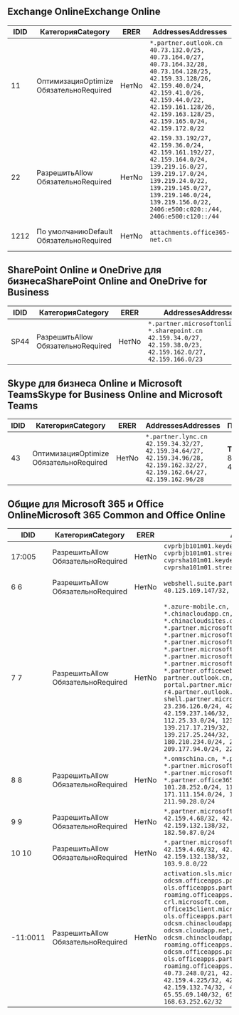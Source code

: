 <!--THIS FILE IS AUTOMATICALLY GENERATED. MANUAL CHANGES WILL BE OVERWRITTEN.-->
<!--Please contact the Office 365 Endpoints team with any questions.-->
<!--China endpoints version 2019062800-->
<!--File generated 2019-06-28 11:00:13.7496-->

## <a name="exchange-online"></a><span data-ttu-id="05db8-101">Exchange Online</span><span class="sxs-lookup"><span data-stu-id="05db8-101">Exchange Online</span></span>

<span data-ttu-id="05db8-102">ID</span><span class="sxs-lookup"><span data-stu-id="05db8-102">ID</span></span> | <span data-ttu-id="05db8-103">Категория</span><span class="sxs-lookup"><span data-stu-id="05db8-103">Category</span></span> | <span data-ttu-id="05db8-104">ER</span><span class="sxs-lookup"><span data-stu-id="05db8-104">ER</span></span> | <span data-ttu-id="05db8-105">Addresses</span><span class="sxs-lookup"><span data-stu-id="05db8-105">Addresses</span></span> | <span data-ttu-id="05db8-106">Порты</span><span class="sxs-lookup"><span data-stu-id="05db8-106">Ports</span></span>
-- | -------------------- | -- | --------------------------------------------------------------------------------------------------------------------------------------------------------------------------------------------------------------------------------------- | ------------------------
<span data-ttu-id="05db8-107">1</span><span class="sxs-lookup"><span data-stu-id="05db8-107">1</span></span> | <span data-ttu-id="05db8-108">Оптимизация</span><span class="sxs-lookup"><span data-stu-id="05db8-108">Optimize</span></span><BR><span data-ttu-id="05db8-109">Обязательно</span><span class="sxs-lookup"><span data-stu-id="05db8-109">Required</span></span> | <span data-ttu-id="05db8-110">Нет</span><span class="sxs-lookup"><span data-stu-id="05db8-110">No</span></span> | `*.partner.outlook.cn`<BR>`40.73.132.0/25, 40.73.164.0/27, 40.73.164.32/28, 40.73.164.128/25, 42.159.33.128/26, 42.159.40.0/24, 42.159.41.0/26, 42.159.44.0/22, 42.159.161.128/26, 42.159.163.128/25, 42.159.165.0/24, 42.159.172.0/22` | <span data-ttu-id="05db8-111">**TCP:** 443, 80</span><span class="sxs-lookup"><span data-stu-id="05db8-111">**TCP:** 443, 80</span></span>
<span data-ttu-id="05db8-112">2</span><span class="sxs-lookup"><span data-stu-id="05db8-112">2</span></span> | <span data-ttu-id="05db8-113">Разрешить</span><span class="sxs-lookup"><span data-stu-id="05db8-113">Allow</span></span><BR><span data-ttu-id="05db8-114">Обязательно</span><span class="sxs-lookup"><span data-stu-id="05db8-114">Required</span></span> | <span data-ttu-id="05db8-115">Нет</span><span class="sxs-lookup"><span data-stu-id="05db8-115">No</span></span> | `42.159.33.192/27, 42.159.36.0/24, 42.159.161.192/27, 42.159.164.0/24, 139.219.16.0/27, 139.219.17.0/24, 139.219.24.0/22, 139.219.145.0/27, 139.219.146.0/24, 139.219.156.0/22, 2406:e500:c020::/44, 2406:e500:c120::/44` | <span data-ttu-id="05db8-116">**TCP:** 25, 443, 53, 80</span><span class="sxs-lookup"><span data-stu-id="05db8-116">**TCP:** 25, 443, 53, 80</span></span>
<span data-ttu-id="05db8-117">12</span><span class="sxs-lookup"><span data-stu-id="05db8-117">12</span></span> | <span data-ttu-id="05db8-118">По умолчанию</span><span class="sxs-lookup"><span data-stu-id="05db8-118">Default</span></span><BR><span data-ttu-id="05db8-119">Обязательно</span><span class="sxs-lookup"><span data-stu-id="05db8-119">Required</span></span> | <span data-ttu-id="05db8-120">Нет</span><span class="sxs-lookup"><span data-stu-id="05db8-120">No</span></span> | `attachments.office365-net.cn` | <span data-ttu-id="05db8-121">**TCP:** 443, 80</span><span class="sxs-lookup"><span data-stu-id="05db8-121">**TCP:** 443, 80</span></span>

## <a name="sharepoint-online-and-onedrive-for-business"></a><span data-ttu-id="05db8-122">SharePoint Online и OneDrive для бизнеса</span><span class="sxs-lookup"><span data-stu-id="05db8-122">SharePoint Online and OneDrive for Business</span></span>

<span data-ttu-id="05db8-123">ID</span><span class="sxs-lookup"><span data-stu-id="05db8-123">ID</span></span> | <span data-ttu-id="05db8-124">Категория</span><span class="sxs-lookup"><span data-stu-id="05db8-124">Category</span></span> | <span data-ttu-id="05db8-125">ER</span><span class="sxs-lookup"><span data-stu-id="05db8-125">ER</span></span> | <span data-ttu-id="05db8-126">Addresses</span><span class="sxs-lookup"><span data-stu-id="05db8-126">Addresses</span></span> | <span data-ttu-id="05db8-127">Порты</span><span class="sxs-lookup"><span data-stu-id="05db8-127">Ports</span></span>
-- | ----------------- | -- | --------------------------------------------------------------------------------------------------------------------- | ----------------
<span data-ttu-id="05db8-128">SP4</span><span class="sxs-lookup"><span data-stu-id="05db8-128">4</span></span> | <span data-ttu-id="05db8-129">Разрешить</span><span class="sxs-lookup"><span data-stu-id="05db8-129">Allow</span></span><BR><span data-ttu-id="05db8-130">Обязательно</span><span class="sxs-lookup"><span data-stu-id="05db8-130">Required</span></span> | <span data-ttu-id="05db8-131">Нет</span><span class="sxs-lookup"><span data-stu-id="05db8-131">No</span></span> | `*.partner.microsoftonline.cn, *.sharepoint.cn`<BR>`42.159.34.0/27, 42.159.38.0/23, 42.159.162.0/27, 42.159.166.0/23` | <span data-ttu-id="05db8-132">**TCP:** 443, 80</span><span class="sxs-lookup"><span data-stu-id="05db8-132">**TCP:** 443, 80</span></span>

## <a name="skype-for-business-online-and-microsoft-teams"></a><span data-ttu-id="05db8-133">Skype для бизнеса Online и Microsoft Teams</span><span class="sxs-lookup"><span data-stu-id="05db8-133">Skype for Business Online and Microsoft Teams</span></span>

<span data-ttu-id="05db8-134">ID</span><span class="sxs-lookup"><span data-stu-id="05db8-134">ID</span></span> | <span data-ttu-id="05db8-135">Категория</span><span class="sxs-lookup"><span data-stu-id="05db8-135">Category</span></span> | <span data-ttu-id="05db8-136">ER</span><span class="sxs-lookup"><span data-stu-id="05db8-136">ER</span></span> | <span data-ttu-id="05db8-137">Addresses</span><span class="sxs-lookup"><span data-stu-id="05db8-137">Addresses</span></span> | <span data-ttu-id="05db8-138">Порты</span><span class="sxs-lookup"><span data-stu-id="05db8-138">Ports</span></span>
-- | -------------------- | -- | -------------------------------------------------------------------------------------------------------------------------------- | ----------------
<span data-ttu-id="05db8-139">4</span><span class="sxs-lookup"><span data-stu-id="05db8-139">3</span></span> | <span data-ttu-id="05db8-140">Оптимизация</span><span class="sxs-lookup"><span data-stu-id="05db8-140">Optimize</span></span><BR><span data-ttu-id="05db8-141">Обязательно</span><span class="sxs-lookup"><span data-stu-id="05db8-141">Required</span></span> | <span data-ttu-id="05db8-142">Нет</span><span class="sxs-lookup"><span data-stu-id="05db8-142">No</span></span> | `*.partner.lync.cn`<BR>`42.159.34.32/27, 42.159.34.64/27, 42.159.34.96/28, 42.159.162.32/27, 42.159.162.64/27, 42.159.162.96/28` | <span data-ttu-id="05db8-143">**TCP:** 443, 80</span><span class="sxs-lookup"><span data-stu-id="05db8-143">**TCP:** 443, 80</span></span>

## <a name="microsoft-365-common-and-office-online"></a><span data-ttu-id="05db8-144">Общие для Microsoft 365 и Office Online</span><span class="sxs-lookup"><span data-stu-id="05db8-144">Microsoft 365 Common and Office Online</span></span>

<span data-ttu-id="05db8-145">ID</span><span class="sxs-lookup"><span data-stu-id="05db8-145">ID</span></span> | <span data-ttu-id="05db8-146">Категория</span><span class="sxs-lookup"><span data-stu-id="05db8-146">Category</span></span> | <span data-ttu-id="05db8-147">ER</span><span class="sxs-lookup"><span data-stu-id="05db8-147">ER</span></span> | <span data-ttu-id="05db8-148">Addresses</span><span class="sxs-lookup"><span data-stu-id="05db8-148">Addresses</span></span> | <span data-ttu-id="05db8-149">Порты</span><span class="sxs-lookup"><span data-stu-id="05db8-149">Ports</span></span>
-- | ----------------- | -- | ---------------------------------------------------------------------------------------------------------------------------------------------------------------------------------------------------------------------------------------------------------------------------------------------------------------------------------------------------------------------------------------------------------------------------------------------------------------------------------------------------------------------------------------------------------------------------------------------------------------------------------------------------------------------------------------------------------------------------------------------------------------------------------------------------------------------------------------------------------------------------------------------------------------------- | ----------------
<span data-ttu-id="05db8-150">17:00</span><span class="sxs-lookup"><span data-stu-id="05db8-150">5</span></span> | <span data-ttu-id="05db8-151">Разрешить</span><span class="sxs-lookup"><span data-stu-id="05db8-151">Allow</span></span><BR><span data-ttu-id="05db8-152">Обязательно</span><span class="sxs-lookup"><span data-stu-id="05db8-152">Required</span></span> | <span data-ttu-id="05db8-153">Нет</span><span class="sxs-lookup"><span data-stu-id="05db8-153">No</span></span> | `cvprbjb101m01.keydelivery.mediaservices.chinacloudapi.cn, cvprbjb101m01.streaming.mediaservices.chinacloudapi.cn, cvprsha101m01.keydelivery.mediaservices.chinacloudapi.cn, cvprsha101m01.streaming.mediaservices.chinacloudapi.cn` | <span data-ttu-id="05db8-154">**TCP:** 443, 80</span><span class="sxs-lookup"><span data-stu-id="05db8-154">**TCP:** 443, 80</span></span>
<span data-ttu-id="05db8-155">6 </span><span class="sxs-lookup"><span data-stu-id="05db8-155">6</span></span> | <span data-ttu-id="05db8-156">Разрешить</span><span class="sxs-lookup"><span data-stu-id="05db8-156">Allow</span></span><BR><span data-ttu-id="05db8-157">Обязательно</span><span class="sxs-lookup"><span data-stu-id="05db8-157">Required</span></span> | <span data-ttu-id="05db8-158">Нет</span><span class="sxs-lookup"><span data-stu-id="05db8-158">No</span></span> | `webshell.suite.partner.microsoftonline.cn`<BR>`40.125.169.147/32, 42.159.201.24/32` | <span data-ttu-id="05db8-159">**TCP:** 443, 80</span><span class="sxs-lookup"><span data-stu-id="05db8-159">**TCP:** 443, 80</span></span>
<span data-ttu-id="05db8-160">7 </span><span class="sxs-lookup"><span data-stu-id="05db8-160">7</span></span> | <span data-ttu-id="05db8-161">Разрешить</span><span class="sxs-lookup"><span data-stu-id="05db8-161">Allow</span></span><BR><span data-ttu-id="05db8-162">Обязательно</span><span class="sxs-lookup"><span data-stu-id="05db8-162">Required</span></span> | <span data-ttu-id="05db8-163">Нет</span><span class="sxs-lookup"><span data-stu-id="05db8-163">No</span></span> | `*.azure-mobile.cn, *.chinacloudapi.cn, *.chinacloudapp.cn, *.chinacloud-mobile.cn, *.chinacloudsites.cn, *.partner.microsoftonline-m.cn, *.partner.microsoftonline-m.net.cn, *.partner.microsoftonline-m-i.cn, *.partner.microsoftonline-m-i.net.cn, *.partner.microsoftonline-p.net.cn, *.partner.microsoftonline-p-i.cn, *.partner.microsoftonline-p-i.net.cn, *.partner.officewebapps.cn, *.windowsazure.cn, partner.outlook.cn, portal.partner.microsoftonline.cdnsvc.com, r4.partner.outlook.cn, shell.partner.microsoftonline.cdnsvc.com`<BR>`23.236.126.0/24, 42.159.224.122/32, 42.159.233.91/32, 42.159.237.146/32, 42.159.238.120/32, 58.68.168.0/24, 112.25.33.0/24, 123.150.49.0/24, 125.65.247.0/24, 139.217.17.219/32, 139.217.19.156/32, 139.217.21.3/32, 139.217.25.244/32, 171.107.84.0/24, 180.210.232.0/24, 180.210.234.0/24, 209.177.86.0/24, 209.177.90.0/24, 209.177.94.0/24, 222.161.226.0/24` | <span data-ttu-id="05db8-164">**TCP:** 443, 80</span><span class="sxs-lookup"><span data-stu-id="05db8-164">**TCP:** 443, 80</span></span>
<span data-ttu-id="05db8-165">8 </span><span class="sxs-lookup"><span data-stu-id="05db8-165">8</span></span> | <span data-ttu-id="05db8-166">Разрешить</span><span class="sxs-lookup"><span data-stu-id="05db8-166">Allow</span></span><BR><span data-ttu-id="05db8-167">Обязательно</span><span class="sxs-lookup"><span data-stu-id="05db8-167">Required</span></span> | <span data-ttu-id="05db8-168">Нет</span><span class="sxs-lookup"><span data-stu-id="05db8-168">No</span></span> | `*.onmschina.cn, *.partner.microsoftonline.net.cn, *.partner.microsoftonline-i.cn, *.partner.microsoftonline-i.net.cn, *.partner.office365.cn`<BR>`101.28.252.0/24, 115.231.150.0/24, 123.235.32.0/24, 171.111.154.0/24, 175.6.10.0/24, 180.210.229.0/24, 211.90.28.0/24` | <span data-ttu-id="05db8-169">**TCP:** 443, 80</span><span class="sxs-lookup"><span data-stu-id="05db8-169">**TCP:** 443, 80</span></span>
<span data-ttu-id="05db8-170">9 </span><span class="sxs-lookup"><span data-stu-id="05db8-170">9</span></span> | <span data-ttu-id="05db8-171">Разрешить</span><span class="sxs-lookup"><span data-stu-id="05db8-171">Allow</span></span><BR><span data-ttu-id="05db8-172">Обязательно</span><span class="sxs-lookup"><span data-stu-id="05db8-172">Required</span></span> | <span data-ttu-id="05db8-173">Нет</span><span class="sxs-lookup"><span data-stu-id="05db8-173">No</span></span> | `*.partner.microsoftonline-p.cn`<BR>`42.159.4.68/32, 42.159.4.200/32, 42.159.7.156/32, 42.159.132.138/32, 42.159.133.17/32, 42.159.135.78/32, 182.50.87.0/24` | <span data-ttu-id="05db8-174">**TCP:** 443, 80</span><span class="sxs-lookup"><span data-stu-id="05db8-174">**TCP:** 443, 80</span></span>
<span data-ttu-id="05db8-175">10 </span><span class="sxs-lookup"><span data-stu-id="05db8-175">10</span></span> | <span data-ttu-id="05db8-176">Разрешить</span><span class="sxs-lookup"><span data-stu-id="05db8-176">Allow</span></span><BR><span data-ttu-id="05db8-177">Обязательно</span><span class="sxs-lookup"><span data-stu-id="05db8-177">Required</span></span> | <span data-ttu-id="05db8-178">Нет</span><span class="sxs-lookup"><span data-stu-id="05db8-178">No</span></span> | `*.partner.microsoftonline.cn`<BR>`42.159.4.68/32, 42.159.4.200/32, 42.159.7.156/32, 42.159.132.138/32, 42.159.133.17/32, 42.159.135.78/32, 103.9.8.0/22` | <span data-ttu-id="05db8-179">**TCP:** 443, 80</span><span class="sxs-lookup"><span data-stu-id="05db8-179">**TCP:** 443, 80</span></span>
<span data-ttu-id="05db8-180">-11:00</span><span class="sxs-lookup"><span data-stu-id="05db8-180">11</span></span> | <span data-ttu-id="05db8-181">Разрешить</span><span class="sxs-lookup"><span data-stu-id="05db8-181">Allow</span></span><BR><span data-ttu-id="05db8-182">Обязательно</span><span class="sxs-lookup"><span data-stu-id="05db8-182">Required</span></span> | <span data-ttu-id="05db8-183">Нет</span><span class="sxs-lookup"><span data-stu-id="05db8-183">No</span></span> | `activation.sls.microsoft.com, bjb-odcsm.officeapps.partner.office365.cn, bjb-ols.officeapps.partner.office365.cn, bjb-roaming.officeapps.partner.office365.cn, crl.microsoft.com, odc.officeapps.live.com, office15client.microsoft.com, officecdn.microsoft.com, ols.officeapps.partner.office365.cn, osi-prod-bjb01-odcsm.chinacloudapp.cn, osiprod-scus01-odcsm.cloudapp.net, osi-prod-sha01-odcsm.chinacloudapp.cn, roaming.officeapps.partner.office365.cn, sha-odcsm.officeapps.partner.office365.cn, sha-ols.officeapps.partner.office365.cn, sha-roaming.officeapps.partner.office365.cn`<BR>`40.73.248.0/21, 42.159.4.45/32, 42.159.4.50/32, 42.159.4.225/32, 42.159.7.13/32, 42.159.132.73/32, 42.159.132.74/32, 42.159.132.75/32, 65.52.98.231/32, 65.55.69.140/32, 65.55.227.140/32, 70.37.81.47/32, 168.63.252.62/32` | <span data-ttu-id="05db8-184">**TCP:** 443, 80</span><span class="sxs-lookup"><span data-stu-id="05db8-184">**TCP:** 443, 80</span></span>
